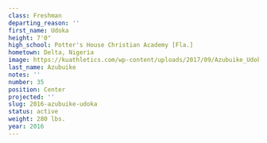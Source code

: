 ```yaml
---
class: Freshman
departing_reason: ''
first_name: Udoka
height: 7'0"
high_school: Potter's House Christian Academy [Fla.]
hometown: Delta, Nigeria
image: https://kuathletics.com/wp-content/uploads/2017/09/Azubuike_Udoka-745x1024.jpg
last_name: Azubuike
notes: ''
number: 35
position: Center
projected: ''
slug: 2016-azubuike-udoka
status: active
weight: 280 lbs.
year: 2016
---
```

